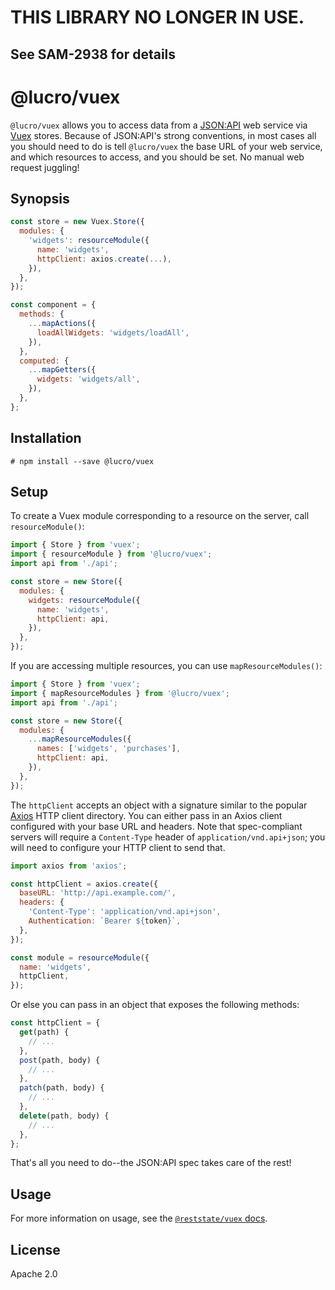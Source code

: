 # THIS LIBRARY NO LONGER IN USE. 
## See SAM-2938 for details

# @lucro/vuex

`@lucro/vuex` allows you to access data from a [JSON:API](http://jsonapi.org/) web service via [Vuex](https://vuex.vuejs.org/) stores. Because of JSON:API's strong conventions, in most cases all you should need to do is tell `@lucro/vuex` the base URL of your web service, and which resources to access, and you should be set. No manual web request juggling!

## Synopsis

```javascript
const store = new Vuex.Store({
  modules: {
    'widgets': resourceModule({
      name: 'widgets',
      httpClient: axios.create(...),
    }),
  },
});

const component = {
  methods: {
    ...mapActions({
      loadAllWidgets: 'widgets/loadAll',
    }),
  },
  computed: {
    ...mapGetters({
      widgets: 'widgets/all',
    }),
  },
};
```

## Installation

```
# npm install --save @lucro/vuex
```

## Setup

To create a Vuex module corresponding to a resource on the server, call `resourceModule()`:

```javascript
import { Store } from 'vuex';
import { resourceModule } from '@lucro/vuex';
import api from './api';

const store = new Store({
  modules: {
    widgets: resourceModule({
      name: 'widgets',
      httpClient: api,
    }),
  },
});
```

If you are accessing multiple resources, you can use `mapResourceModules()`:

```javascript
import { Store } from 'vuex';
import { mapResourceModules } from '@lucro/vuex';
import api from './api';

const store = new Store({
  modules: {
    ...mapResourceModules({
      names: ['widgets', 'purchases'],
      httpClient: api,
    }),
  },
});
```

The `httpClient` accepts an object with a signature similar to the popular [Axios](https://github.com/axios/axios) HTTP client directory. You can either pass in an Axios client configured with your base URL and headers. Note that spec-compliant servers will require a `Content-Type` header of `application/vnd.api+json`; you will need to configure your HTTP client to send that.

```javascript
import axios from 'axios';

const httpClient = axios.create({
  baseURL: 'http://api.example.com/',
  headers: {
    'Content-Type': 'application/vnd.api+json',
    Authentication: `Bearer ${token}`,
  },
});

const module = resourceModule({
  name: 'widgets',
  httpClient,
});
```

Or else you can pass in an object that exposes the following methods:

```javascript
const httpClient = {
  get(path) {
    // ...
  },
  post(path, body) {
    // ...
  },
  patch(path, body) {
    // ...
  },
  delete(path, body) {
    // ...
  },
};
```

That's all you need to do--the JSON:API spec takes care of the rest!

## Usage

For more information on usage, see the [`@reststate/vuex` docs](https://vuex.reststate.codingitwrong.com).

## License

Apache 2.0
